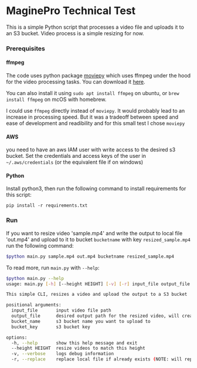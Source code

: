 # MaginePro Technical Test
This is a simple Python script that processes a video file and uploads it to an S3 bucket.
Video process is a simple resizing for now.

### Prerequisites
#### ffmpeg
The code uses python package [moviepy]() which uses ffmpeg under the hood for the video processing tasks.
You can download it [here](https://ffmpeg.org/download.html). 

You can also install it using `sudo apt install ffmpeg` on ubuntu, or `brew install ffmpeg` on mcOS with homebrew.

I could use `ffmpeg` directly instead of `moviepy`. It would probably lead to an increase in processing speed. But it was a tradeoff between speed and ease of development and readibility and for this small test I chose `moviepy`

#### AWS
you need to have an aws IAM user with write access to the desired s3 bucket. Set the credentials and access keys of the user in `~/.aws/credentials` (or the equivalent file if on windows)

#### Python
Install python3, then run the following command to install requirements for this script:
```
pip install -r requirements.txt
```

### Run
If you want to resize video 'sample.mp4' and write the output to local file 'out.mp4' and upload to it to bucket `bucketname` with key `resized_sample.mp4` run the following command:
```sh
$python main.py sample.mp4 out.mp4 bucketname resized_sample.mp4
```
To read more, run `main.py` with `--help`:
```sh
$python main.py --help
usage: main.py [-h] [--height HEIGHT] [-v] [-r] input_file output_file bucket_name bucket_key

This simple CLI, resizes a video and upload the output to a S3 bucket

positional arguments:
  input_file       input video file path
  output_file      desired output path for the resized video, will create directory if does not exist
  bucket_name      s3 bucket name you want to upload to
  bucket_key       s3 bucket key

options:
  -h, --help       show this help message and exit
  --height HEIGHT  resize videos to match this height
  -v, --verbose    logs debug information
  -r, --replace    replace local file if already exists (NOTE: will replace object in s3 bucket regardless of this flag)
```


